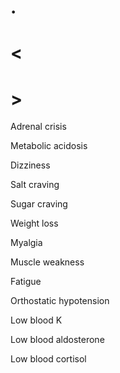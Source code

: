 # .

# <

# >

Adrenal crisis

Metabolic acidosis

Dizziness

Salt craving

Sugar craving

Weight loss

Myalgia

Muscle weakness

Fatigue

Orthostatic hypotension

Low blood K

Low blood aldosterone

Low blood cortisol
